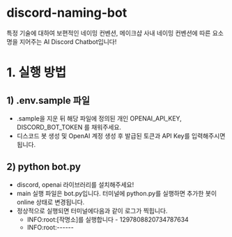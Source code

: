 # discord-naming-bot
특정 기술에 대하여 보편적인 네이밍 컨벤션, 메이크샵 사내 네이밍 컨벤션에 따른 요소명을 지어주는 AI Discord Chatbot입니다!

# 1. 실행 방법
## 1) .env.sample 파일 
 - .sample을 지운 뒤 해당 파일에 정의된 개인 OPENAI_API_KEY, DISCORD_BOT_TOKEN 를 채워주세요.
 - 디스코드 봇 생성 및 OpenAI 계정 생성 후 발급된 토큰과 API Key를 입력해주시면 됩니다.

## 2) python bot.py
 - discord, openai 라이브러리를 설치해주세요!
 - main 실행 파일은 bot.py입니다. 터미널에 python.py를 실행하면 추가한 봇이 online 상태로 변경됩니다.
 - 정상적으로 실행되면 터미널에다음과 같이 로그가 찍힙니다.
   - INFO:root:[작명소]를 실행합니다 - 1297808820734787634
   - INFO:root:------
